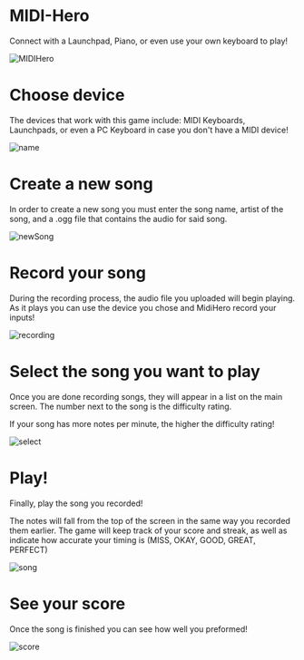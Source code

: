 # MIDI-Hero
Connect with a Launchpad, Piano, or even use your own keyboard to play!

![MIDIHero](https://user-images.githubusercontent.com/77464600/164816073-9adf05b7-214d-4a19-9cb9-aa7b7ad41a0f.PNG)

# Choose device
The devices that work with this game include: MIDI Keyboards, Launchpads, or even a PC Keyboard in case you don't have a MIDI device!

![name](https://user-images.githubusercontent.com/77464600/225025399-22f9dc55-ce35-4326-882c-15721540d865.PNG)

# Create a new song
In order to create a new song you must enter the song name, artist of the song, and a .ogg file that contains the audio for said song.

![newSong](https://user-images.githubusercontent.com/77464600/164816119-23cde3b8-1981-4e0b-985c-a44f2187c4eb.PNG)

# Record your song
During the recording process, the audio file you uploaded will begin playing.
As it plays you can use the device you chose and MidiHero record your inputs!

![recording](https://user-images.githubusercontent.com/77464600/225025556-0df85e80-3a1e-4930-897e-3ae0bb4ea2e1.PNG)

# Select the song you want to play
Once you are done recording songs, they will appear in a list on the main screen.
The number next to the song is the difficulty rating.

If your song has more notes per minute, the higher the difficulty rating!

![select](https://user-images.githubusercontent.com/77464600/225025586-be43b181-ee80-4077-9608-7f600592eeee.PNG)

# Play!
Finally, play the song you recorded!

The notes will fall from the top of the screen in the same way you recorded them earlier.
The game will keep track of your score and streak, as well as indicate how accurate your timing is (MISS, OKAY, GOOD, GREAT, PERFECT)

![song](https://user-images.githubusercontent.com/77464600/164816429-958b5059-a0ab-4fa6-a65f-82c6100f2d3e.PNG)

# See your score
Once the song is finished you can see how well you preformed!

![score](https://user-images.githubusercontent.com/77464600/225025608-464c85a7-196b-4743-a937-1779ccebf55e.PNG)
